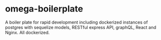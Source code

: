 # omega-boilerplate
A boiler plate for rapid development including dockerized instances of postgres with sequelize models, RESTful express API, graphQL, React and Nginx. All dockerized.
